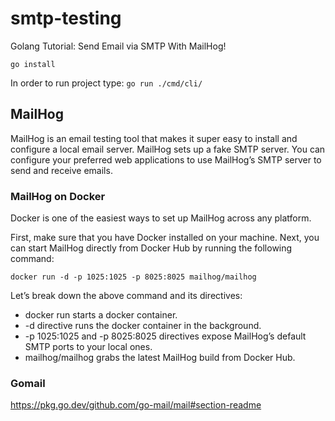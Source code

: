 # smtp-testing

Golang Tutorial: Send Email via SMTP With MailHog!

`go install`

In order to run project type:
`go run ./cmd/cli/`

## MailHog

MailHog is an email testing tool that makes it super easy to install and configure a local email server. MailHog sets up a fake SMTP server. You can configure your preferred web applications to use MailHog’s SMTP server to send and receive emails.

### MailHog on Docker

Docker is one of the easiest ways to set up MailHog across any platform.

First, make sure that you have Docker installed on your machine. Next, you can start MailHog directly from Docker Hub by running the following command:

`docker run -d -p 1025:1025 -p 8025:8025 mailhog/mailhog`

Let’s break down the above command and its directives:

- docker run starts a docker container.
- -d directive runs the docker container in the background.
- -p 1025:1025 and -p 8025:8025 directives expose MailHog’s default SMTP ports to your local ones.
- mailhog/mailhog grabs the latest MailHog build from Docker Hub.


### Gomail

https://pkg.go.dev/github.com/go-mail/mail#section-readme